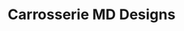 ---
title: "Carrosserie MD Designs"
url: /gignac/carrosserie-md-designs/
shop: réparation de voitures
---
